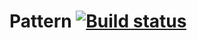 # Pattern [![Build status](https://ci.appveyor.com/api/projects/status/qq21sbqsbdyhru8j?svg=true)](https://ci.appveyor.com/project/Anastasiya/pettern)